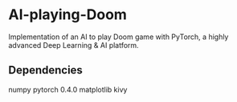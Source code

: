 # AI-playing-Doom

 Implementation of an AI to play Doom game with PyTorch, a highly advanced Deep Learning & AI platform.


## Dependencies
 numpy
 pytorch 0.4.0
 matplotlib
 kivy

